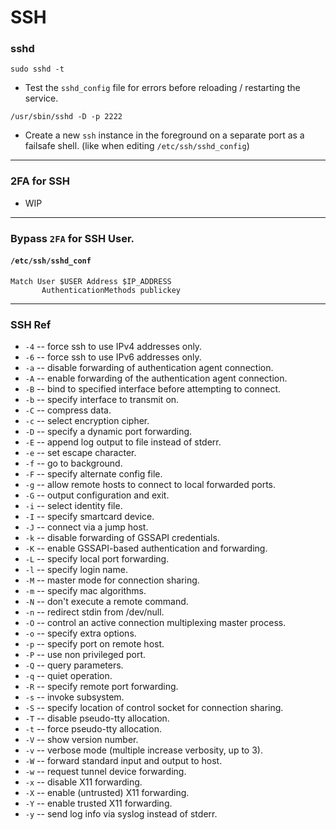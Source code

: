 # SSH

### sshd

`sudo sshd -t`

-   Test the `sshd_config` file for errors before reloading / restarting the service.

`/usr/sbin/sshd -D -p 2222`

-   Create a new `ssh` instance in the foreground on a separate port as a failsafe shell. (like when editing `/etc/ssh/sshd_config`)

* * *

### 2FA for SSH

-   WIP

* * *

### Bypass `2FA` for SSH User.

#### `/etc/ssh/sshd_conf`

    Match User $USER Address $IP_ADDRESS
           AuthenticationMethods publickey

* * *

### SSH Ref

-   `-4`  -- force ssh to use IPv4 addresses only.
-   `-6`  -- force ssh to use IPv6 addresses only.
-   `-a`  -- disable forwarding of authentication agent connection.
-   `-A`  -- enable forwarding of the authentication agent connection.
-   `-B`  -- bind to specified interface before attempting to connect.
-   `-b`  -- specify interface to transmit on.
-   `-C`  -- compress data.
-   `-c`  -- select encryption cipher.
-   `-D`  -- specify a dynamic port forwarding.
-   `-E`  -- append log output to file instead of stderr.
-   `-e`  -- set escape character.
-   `-f`  -- go to background.
-   `-F`  -- specify alternate config file.
-   `-g`  -- allow remote hosts to connect to local forwarded ports.
-   `-G`  -- output configuration and exit.
-   `-i`  -- select identity file.
-   `-I`  -- specify smartcard device.
-   `-J`  -- connect via a jump host.
-   `-k`  -- disable forwarding of GSSAPI credentials.
-   `-K`  -- enable GSSAPI-based authentication and forwarding.
-   `-L`  -- specify local port forwarding.
-   `-l`  -- specify login name.
-   `-M`  -- master mode for connection sharing.
-   `-m`  -- specify mac algorithms.
-   `-N`  -- don't execute a remote command.
-   `-n`  -- redirect stdin from /dev/null.
-   `-O`  -- control an active connection multiplexing master process.
-   `-o`  -- specify extra options.
-   `-p`  -- specify port on remote host.
-   `-P`  -- use non privileged port.
-   `-Q`  -- query parameters.
-   `-q`  -- quiet operation.
-   `-R`  -- specify remote port forwarding.
-   `-s`  -- invoke subsystem.
-   `-S`  -- specify location of control socket for connection sharing.
-   `-T`  -- disable pseudo-tty allocation.
-   `-t`  -- force pseudo-tty allocation.
-   `-V`  -- show version number.
-   `-v`  -- verbose mode (multiple increase verbosity, up to 3).
-   `-W`  -- forward standard input and output to host.
-   `-w`  -- request tunnel device forwarding.
-   `-x`  -- disable X11 forwarding.
-   `-X`  -- enable (untrusted) X11 forwarding.
-   `-Y`  -- enable trusted X11 forwarding.
-   `-y`  -- send log info via syslog instead of stderr.
